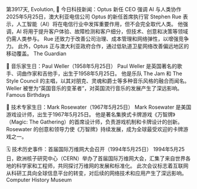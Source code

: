 第3917天, Evolution, 🎉 今日科技新闻：Optus 新任 CEO 强调 AI 与人类协作
2025年5月25日，澳大利亚电信公司 Optus 的新任首席执行官 Stephen Rue 表示，人工智能（AI）将在电信行业中发挥重要作用，但不会完全取代人类。 他强调，AI 将用于提升客户体验、故障检测和客户细分，但技术、创意和决策等领域仍需人类参与。 Rue 还致力于改善公司治理、成本管理和网络弹性，以增强竞争力。 此外，Optus 正与澳大利亚政府合作，通过低轨道卫星网络改善偏远地区的移动覆盖。 
The Guardian

🎂 音乐家生日：Paul Weller（1958年5月25日）
Paul Weller 是英国著名的歌手、词曲作家和吉他手，出生于1958年5月25日。 他是乐队 The Jam 和 The Style Council 的主唱，以其对朋克、灵魂和爵士等多种音乐风格的融合而闻名。 Weller 被誉为“英国音乐的变革者”，对英国流行音乐的发展产生了深远影响。
Famous Birthdays

🧠 技术专家生日：Mark Rosewater（1967年5月25日）
Mark Rosewater 是美国游戏设计师，出生于1967年5月25日。 他是著名集换式卡牌游戏《万智牌》（Magic: The Gathering）的首席设计师，负责游戏机制和卡牌设计的创新。 Rosewater 的创意和领导力使《万智牌》持续发展，成为全球最受欢迎的卡牌游戏之一。

🗓️ 技术历史事件：首届国际万维网大会召开（1994年5月25日）
1994年5月25日，欧洲核子研究中心（CERN）举办了首届国际万维网大会，汇集了来自世界各地的科学家和工程师，共同探讨万维网的发展和标准化。 此次会议标志着互联网从科研工具向全球信息平台的转变，对后续的网络技术和应用产生了深远影响。 
Computer History Museum
